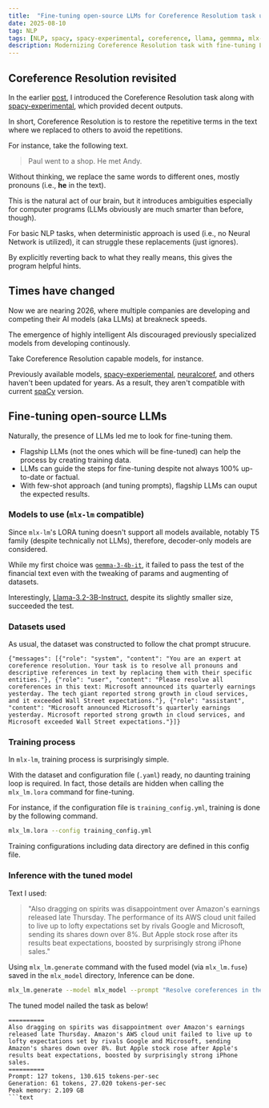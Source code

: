 ```yaml
---
title:  "Fine-tuning open-source LLMs for Coreference Resolutiom task using `mlx-lm`"
date: 2025-08-10
tag: NLP
tags: [NLP, spacy, spacy-experimental, coreference, llama, gemmma, mlx-lm, neuralcoref, lora]
description: Modernizing Coreference Resolution task with fine-tuning LLMs
---
```


## Coreference Resolution revisited

In the earlier [post](coref), I introduced the Coreference Resolution task along with [spacy-experimental](http://github.com/explosion/spacy-experimental), which provided decent outputs.

In short, Coreference Resolution is to restore the repetitive terms in the text where we replaced to others to avoid the repetitions.

For instance, take the following text.

> Paul went to a shop. He met Andy.

Without thinking, we replace the same words to different ones, mostly pronouns (i.e., **he** in the text).

This is the natural act of our brain, but it introduces ambiguities especially for computer programs (LLMs obviously are much smarter than before, though).

For basic NLP tasks, when deterministic approach is used (i.e., no Neural Network is utilized), it can struggle these replacements (just ignores).

By explicitly reverting back to what they really means, this gives the program helpful hints.


## Times have changed

Now we are nearing 2026, where multiple companies are developing and competing their AI models (aka LLMs) at breakneck speeds.

The emergence of highly intelligent AIs discouraged previously specialized models from developing continously.

Take Coreference Resolution capable models, for instance.

Previously available models, [spacy-experiemental](https://github.com/explosion/spacy-experimental), [neuralcoref](https://github.com/huggingface/neuralcoref), and others haven't been updated for years.
As a result, they aren't compatible with current [spaCy](https://spacy.io) version.


## Fine-tuning open-source LLMs

Naturally, the presence of LLMs led me to look for fine-tuning them.

* Flagship LLMs (not the ones which will be fine-tuned) can help the process by creating training data.
* LLMs can guide the steps for fine-tuning despite not always 100% up-to-date or factual.
* With few-shot approach (and tuning prompts), flagship LLMs can ouput the expected results.

### Models to use (`mlx-lm` compatible)

Since `mlx-lm`'s LORA tuning doesn't support all models available, notably T5 family (despite technically not LLMs), therefore, decoder-only models are considered.

While my first choice was [`gemma-3-4b-it`](https://huggingface.co/google/gemma-3-4b-it), it failed to pass the test of the financial text even with the tweaking of params and augmenting of datasets.

Interestingly, [Llama-3.2-3B-Instruct](https://huggingface.co/meta-llama/Llama-3.2-3B-Instruct), despite its slightly smaller size, succeeded the test.

### Datasets used

As usual, the dataset was constructed to follow the chat prompt strucure.

```jsonl
{"messages": [{"role": "system", "content": "You are an expert at coreference resolution. Your task is to resolve all pronouns and descriptive references in text by replacing them with their specific entities."}, {"role": "user", "content": "Please resolve all coreferences in this text: Microsoft announced its quarterly earnings yesterday. The tech giant reported strong growth in cloud services, and it exceeded Wall Street expectations."}, {"role": "assistant", "content": "Microsoft announced Microsoft's quarterly earnings yesterday. Microsoft reported strong growth in cloud services, and Microsoft exceeded Wall Street expectations."}]}
```

### Training process

In `mlx-lm`, training process is surprisingly simple.

With the dataset and configuration file (`.yaml`) ready, no daunting training loop is required.
In fact, those details are hidden when calling the `mlx_lm.lora` command for fine-tuning.

For instance, if the configuration file is `training_config.yml`, training is done by the following command.

```bash
mlx_lm.lora --config training_config.yml
```

Training configurations including data directory are defined in this config file.


### Inference with the tuned model

Text I used:

> "Also dragging on spirits was disappointment over Amazon's earnings released late Thursday. The performance of its AWS cloud unit failed to live up to lofty expectations set by rivals Google and Microsoft, sending its shares down over 8%. But Apple stock rose after its results beat expectations, boosted by surprisingly strong iPhone sales."

Using `mlx_lm.generate` command with the fused model (via `mlx_lm.fuse`) saved in the `mlx_model` directory, Inference can be done.

```bash
mlx_lm.generate --model mlx_model --prompt "Resolve coreferences in the following text by replacing pronouns and descriptive references with their original entities. Maintain the same meaning and structure while making all references explicitly: \n Also dragging on spirits was disappointment over Amazon's earnings released late Thursday. The performance of its AWS cloud unit failed to live up to lofty expectations set by rivals Google and Microsoft, sending its shares down over 8%. But Apple stock rose after its results beat expectations, boosted by surprisingly strong iPhone sales."
```

The tuned model nailed the task as below!

```text
==========
Also dragging on spirits was disappointment over Amazon's earnings released late Thursday. Amazon's AWS cloud unit failed to live up to lofty expectations set by rivals Google and Microsoft, sending Amazon's shares down over 8%. But Apple stock rose after Apple's results beat expectations, boosted by surprisingly strong iPhone sales.
==========
Prompt: 127 tokens, 130.615 tokens-per-sec
Generation: 61 tokens, 27.020 tokens-per-sec
Peak memory: 2.109 GB
```text